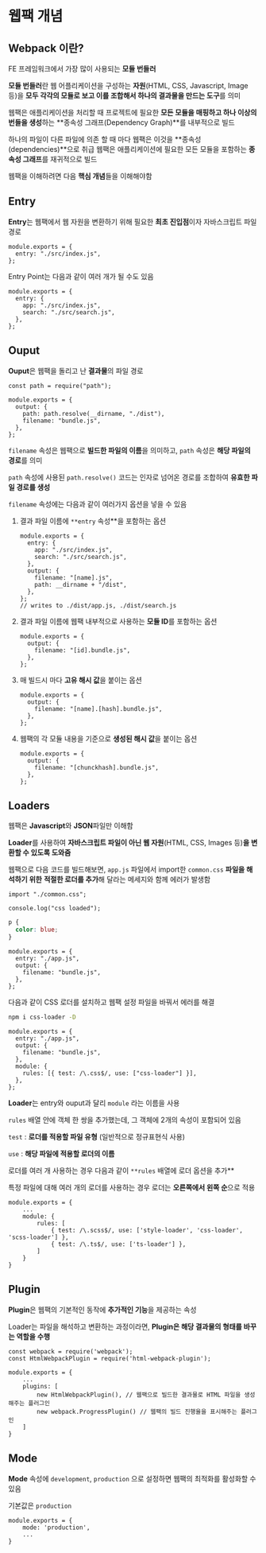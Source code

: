 # 웹팩 개념

## Webpack 이란?

FE 프레임워크에서 가장 많이 사용되는 **모듈 번들러**

**모듈 번들러**란 웹 어플리케이션을 구성하는 **자원**(HTML, CSS, Javascript, Image 등)을 **모두 각각의 모듈로 보고 이를 조합해서 하나의 결과물을 만드는 도구**를 의미

웹팩은 애플리케이션을 처리할 때 프로젝트에 필요한 **모든 모듈을 매핑하고 하나 이상의 번들을 생성**하는 **종속성 그래프(Dependency Graph)**를 내부적으로 빌드

하나의 파일이 다른 파일에 의존 할 때 마다 웹팩은 이것을 **종속성(dependencies)**으로 취급
웹팩은 애플리케이션에 필요한 모든 모듈을 포함하는 **종속성 그래프**를 재귀적으로 빌드

웹팩을 이해하려면 다음 **핵심 개념**들을 이해해야함

## Entry

**Entry**는 웹팩에서 웹 자원을 변환하기 위해 필요한 **최초 진입점**이자 자바스크립트 파일 경로

```tsx
module.exports = {
  entry: "./src/index.js",
};
```

Entry Point는 다음과 같이 여러 개가 될 수도 있음

```tsx
module.exports = {
  entry: {
    app: "./src/index.js",
    search: "./src/search.js",
  },
};
```

## Ouput

**Ouput**은 웹팩을 돌리고 난 **결과물**의 파일 경로

```tsx
const path = require("path");

module.exports = {
  output: {
    path: path.resolve(__dirname, "./dist"),
    filename: "bundle.js",
  },
};
```

`filename` 속성은 웹팩으로 **빌드한 파일의 이름**을 의미하고, `path` 속성은 **해당 파일의 경로**를 의미

`path` 속성에 사용된 `path.resolve()` 코드는 인자로 넘어온 경로를 조합하여 **유효한 파일 경로를 생성**

`filename` 속성에는 다음과 같이 여러가지 옵션을 넣을 수 있음

1. 결과 파일 이름에 `**entry` 속성\*\*을 포함하는 옵션

   ```tsx
   module.exports = {
     entry: {
       app: "./src/index.js",
       search: "./src/search.js",
     },
     output: {
       filename: "[name].js",
       path: __dirname + "/dist",
     },
   };
   // writes to ./dist/app.js, ./dist/search.js
   ```

2. 결과 파일 이름에 웹팩 내부적으로 사용하는 **모듈 ID**를 포함하는 옵션

   ```tsx
   module.exports = {
     output: {
       filename: "[id].bundle.js",
     },
   };
   ```

3. 매 빌드시 마다 **고유 해시 값**을 붙이는 옵션

   ```tsx
   module.exports = {
     output: {
       filename: "[name].[hash].bundle.js",
     },
   };
   ```

4. 웹팩의 각 모듈 내용을 기준으로 **생성된 해시 값**을 붙이는 옵션

   ```tsx
   module.exports = {
     output: {
       filename: "[chunckhash].bundle.js",
     },
   };
   ```

## Loaders

웹팩은 **Javascript**와 **JSON**파일만 이해함

**Loader**를 사용하여 **자바스크립트 파일이 아닌 웹 자원**(HTML, CSS, Images 등)**을 변환할 수 있도록 도와줌**

웹팩으로 다음 코드를 빌드해보면, `app.js` 파일에서 import한 `common.css` **파일을 해석하기 위한** **적절한 로더를 추가**해 달라는 메세지와 함께 에러가 발생함

```tsx
import "./common.css";

console.log("css loaded");
```

```css
p {
  color: blue;
}
```

```tsx
module.exports = {
  entry: "./app.js",
  output: {
    filename: "bundle.js",
  },
};
```

다음과 같이 CSS 로더를 설치하고 웹팩 설정 파일을 바꿔서 에러를 해결

```bash
npm i css-loader -D
```

```tsx
module.exports = {
  entry: "./app.js",
  output: {
    filename: "bundle.js",
  },
  module: {
    rules: [{ test: /\.css$/, use: ["css-loader"] }],
  },
};
```

**Loader**는 entry와 ouput과 달리 `module` 라는 이름을 사용

`rules` 배열 안에 객체 한 쌍을 추가했는데, 그 객체에 2개의 속성이 포함되어 있음

`test` : **로더를 적용할 파일 유형** (일반적으로 정규표현식 사용)

`use` : **해당 파일에 적용할 로더의 이름**

로더를 여러 개 사용하는 경우 다음과 같이 `**rules` 배열에 로더 옵션을 추가\*\*

특정 파일에 대해 여러 개의 로더를 사용하는 경우 로더는 **오른쪽에서 왼쪽 순**으로 적용

```tsx
module.exports = {
	...
	module: {
		rules: [
			{ test: /\.scss$/, use: ['style-loader', 'css-loader', 'scss-loader'] },
			{ test: /\.ts$/, use: ['ts-loader'] },
		]
	}
}
```

## Plugin

**Plugin**은 웹팩의 기본적인 동작에 **추가적인 기능**을 제공하는 속성

Loader는 파일을 해석하고 변환하는 과정이라면, **Plugin은 해당 결과물의 형태를 바꾸는 역할을 수행**

```tsx
const webpack = require('webpack');
const HtmlWebpackPlugin = require('html-webpack-plugin');

module.exports = {
	...
	plugins: [
		new HtmlWebpackPlugin(), // 웹팩으로 빌드한 결과물로 HTML 파일을 생성해주는 플러그인
		new webpack.ProgressPlugin() // 웹팩의 빌드 진행율을 표시해주는 플러그인
	]
}
```

## Mode

**Mode** 속성에 `development`, `production` 으로 설정하면 웹팩의 최적화를 활성화할 수 있음

기본값은 `production`

```tsx
module.exports = {
	mode: 'production',
	...
}
```
